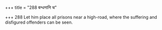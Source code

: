 +++
title = "288 बन्धनानि च"

+++
288	Let him place all prisons near a high-road, where the suffering and disfigured offenders can be seen.